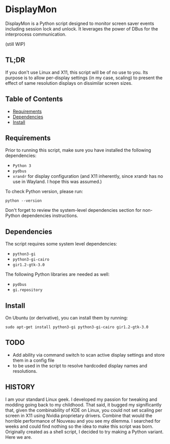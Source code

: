 # DisplayMon

DisplayMon is a Python script designed to monitor screen saver events including session lock and unlock.
It leverages the power of DBus for the interprocess communication.

(still WIP)
## TL;DR
If you don't use Linux and X11, this script will be of no use to you.  Its purpose is to allow per-display settings
(in my case, scaling) to present the effect of same resolution displays on dissimilar screen sizes.
## Table of Contents

- [Requirements](#requirements)
- [Dependencies](#dependencies)
- [Install](#install)

## Requirements

Prior to running this script, make sure you have installed the following dependencies:

- `Python 3`
- `pydbus`
- `xrandr` for display configuration (and X11 inherently, since xrandr has no use in Wayland.  I hope this was assumed.)

To check Python version, please run:

```shell
python --version
```
Don't forget to review the system-level dependencies section for non-Python dependencies instructions.

## Dependencies

The script requires some system level dependencies:

- `python3-gi`
- `python3-gi-cairo`
- `gir1.2-gtk-3.0`

The following Python libraries are needed as well:

- `pydbus`
- `gi.repository`

## Install

On Ubuntu (or derivative), you can install them by running:

```shell
sudo apt-get install python3-gi python3-gi-cairo gir1.2-gtk-3.0
```
## TODO

- Add ability via command switch to scan active display settings and store them in a config file
- to be used in the script to resolve hardcoded display names and resolutions.

## HISTORY

I am your standard Linux geek.  I developed my passion for tweaking and modding going back to my childhood.
That said, it bugged my significantly that, given the combinability of KDE on Linux, you could not set scaling
per screen in X11 using Nvidia proprietary drivers.  Combine that would the horrible performance of Nouveau and you
see my dilemma.  I searched for weeks and could find nothing so the idea to make this script was born.  Originally
created as a shell script, I decided to try making a Python variant.  Here we are.